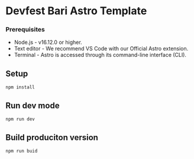 # Devfest Bari Astro Template

### Prerequisites
- Node.js - v16.12.0 or higher.
- Text editor - We recommend VS Code with our Official Astro extension.
- Terminal - Astro is accessed through its command-line interface (CLI).

## Setup

```
npm install
```
## Run dev mode

```
npm run dev
```

## Build produciton version

```
npm run buid
```
